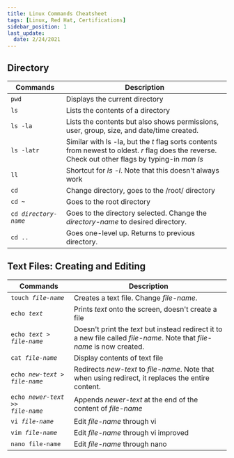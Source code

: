```yaml
---
title: Linux Commands Cheatsheet
tags: [Linux, Red Hat, Certifications]
sidebar_position: 1
last_update:
  date: 2/24/2021
---
```


<!-- > This is the first-part of a series of bite-sized Linux sessions.
> Easy to digest with only the important details you need to know!

Hey there! You're probably looking for a quick and short but concise way to get your hands dirty in the command line. In this multi-part series, we'll skip over the history lessons as I'm sure lots of tutorials have shown how Linus Torvalds came up with the idea of Linux. <br>
Now, onto the main material! 😃 -->

## Directory

| Commands | Description | 
| --- | --- |
| <code>pwd</code> | Displays the current directory |
| <code>ls </code> | Lists the contents of a directory |
| <code>ls -la</code> | Lists the contents but also shows permissions, user, group, size, and date/time created.
| <code>ls -latr</code> | Similar with ls -la, but the *t* flag sorts contents from newest to oldest. *r* flag does the reverse.<br/>Check out other flags by typing-in *man ls*
| <code>ll</code> | Shortcut for *ls -l*. Note that this doesn't always work |
| <code>cd</code> | Change directory, goes to the /root/ directory |
| <code>cd ~</code> | Goes to the root directory |
| <code>cd *directory-name*</code> | Goes to the directory selected. Change the *directory-name* to desired directory. |
| <code>cd ..</code> | Goes one-level up. Returns to previous directory. | 


## Text Files: Creating and Editing

| Commands | Description | 
| --- | --- |
| <code>touch *file-name*</code> | Creates a text file. Change *file-name*.| 
| <code>echo *text*</code> | Prints *text* onto the screen, doesn't create a file | 
| <code>echo *text* > *file-name* </code> | Doesn't print the *text* but instead redirect it to a new file called *file-name*. Note that *file-name* is now created.| 
| <code>cat *file-name*</code> | Display contents of text file| 
| <code>echo *new-text* > *file-name*</code> | Redirects *new-text* to *file-name*. Note that when using redirect, it replaces the entire content.| 
| <code>echo *newer-text* >> *file-name*</code> | Appends *newer-text* at the end of the content of *file-name*| 
| <code>vi *file-name*</code> | Edit *file-name* through vi| 
| <code>vim *file-name*</code> | Edit *file-name* through vi improved| 
| <code>nano file-name</code> | Edit *file-name* through nano| 


